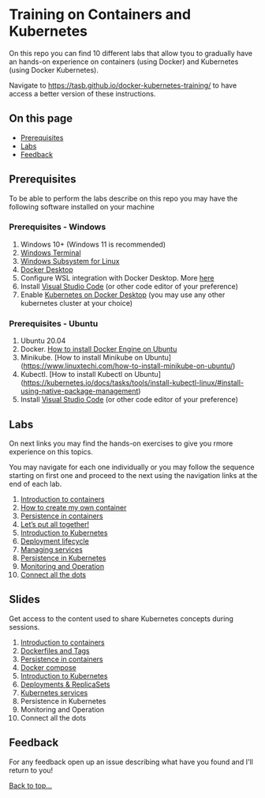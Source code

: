 # Training on Containers and Kubernetes

On this repo you can find 10 different labs that allow tyou to gradually have an hands-on experience on containers (using Docker) and Kubernetes (using Docker Kubernetes).

Navigate to <https://tasb.github.io/docker-kubernetes-training/> to have access a better version of these instructions.

## On this page

- [Prerequisites](README.md#prerequisties)
- [Labs](README.md#labs)
- [Feedback](README.md#feedback)

## Prerequisites

To be able to perform the labs describe on this repo you may have the following software installed on your machine

### Prerequisites - Windows

1. Windows 10+ (Windows 11 is recommended)
2. [Windows Terminal](https://www.microsoft.com/en-us/p/windows-terminal/9n0dx20hk701?activetab=pivot:overviewtab)
3. [Windows Subsystem for Linux](https://docs.microsoft.com/en-us/windows/wsl/install)
4. [Docker Desktop](https://www.docker.com/products/docker-desktop)
5. Configure WSL integration with Docker Desktop. More [here](https://docs.microsoft.com/en-us/windows/wsl/tutorials/wsl-containers#install-docker-desktop)
6. Install [Visual Studio Code](https://code.visualstudio.com/) (or other code editor of your preference)
7. Enable [Kubernetes on Docker Desktop](https://docs.docker.com/desktop/kubernetes/) (you may use any other kubernetes cluster at your choice)

### Prerequisites - Ubuntu
1. Ubuntu 20.04
2. Docker. [How to install Docker Engine on Ubuntu](https://docs.docker.com/engine/install/ubuntu/)
3. Minikube. [How to install Minikube on Ubuntu] (https://www.linuxtechi.com/how-to-install-minikube-on-ubuntu/)
4. Kubectl. [How to install Kubectl on Ubuntu] (https://kubernetes.io/docs/tasks/tools/install-kubectl-linux/#install-using-native-package-management)
5. Install [Visual Studio Code](https://code.visualstudio.com/) (or other code editor of your preference)

## Labs

On next links you may find the hands-on exercises to give you rmore experience on this topics.

You may navigate for each one individually or you may follow the sequence starting on first one and proceed to the next using the navigation links at the end of each lab.

1. [Introduction to containers](/labs/lab01.md)
2. [How to create my own container](/labs/lab02.md)
3. [Persistence in containers](/labs/lab03.md)
4. [Let’s put all together!](/labs/lab04.md)
5. [Introduction to Kubernetes](/labs/lab05.md)
6. [Deployment lifecycle](/labs/lab06.md)
7. [Managing services](/labs/lab07.md)
8. [Persistence in Kubernetes](/labs/lab08.md)
9. [Monitoring and Operation](/labs/lab09.md)
10. [Connect all the dots](/labs/lab10.md)

## Slides

Get access to the content used to share Kubernetes concepts during sessions.

1. [Introduction to containers](/slides/Session01.pdf)
2. [Dockerfiles and Tags](/slides/Session02.pdf)
3. [Persistence in containers](/slides/Session03.pdf)
4. [Docker compose](/slides/Session01.pdf)
5. [Introduction to Kubernetes](/slides/Session05.pdf)
6. [Deployments & ReplicaSets](/slides/Session06.pdf)
7. [Kubernetes services](/slides/Session07.pdf)
8. Persistence in Kubernetes
9. Monitoring and Operation
10. Connect all the dots


## Feedback

For any feedback open up an issue describing what have you found and I'll return to you!

[Back to top…](README.md#on-this-page)
